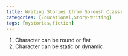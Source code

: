 ```yaml
---
title: Writing Stories (from Soroush Class)
categories: [Educational,Story-Writing]
tags: [mystories,fiction]
---
```


1. Character can be round or flat
2. Character can be static or dynamic